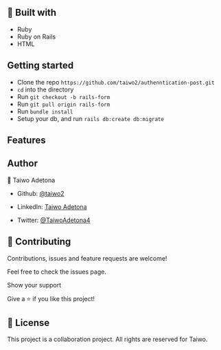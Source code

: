 
## 🔧 Built with<a name = "built_using"></a>

- Ruby
- Ruby on Rails
- HTML

## Getting started

- Clone the repo `https://github.com/taiwo2/authenntication-post.git`
- `cd` into the directory
- Run `git checkout -b rails-form`
- Run `git pull origin rails-form`
- Run `bundle install`
- Setup your db, and run `rails db:create db:migrate`

## Features




## Author

👤 Taiwo Adetona

- Github: [@taiwo2](https://github.com/taiwo2)

- LinkedIn: [Taiwo Adetona](https://www.linkedin.com/in/taiwo-adetona/)

- Twitter: [@TaiwoAdetona4](https://twitter.com/TaiwoAdetona4/)

## 🤝 Contributing

Contributions, issues and feature requests are welcome!

Feel free to check the issues page.

Show your support

Give a ⭐️ if you like this project!

## 📝 License

This project is a collaboration project. All rights are reserved for Taiwo.